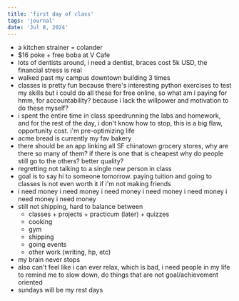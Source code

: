 ```yaml
---
title: 'first day of class'
tags: 'journal'
date: 'Jul 8, 2024'
---
```


- a kitchen strainer = colander
- $16 poke + free boba at V Cafe
- lots of dentists around, i need a dentist, braces cost 5k USD, the financial stress is real
- walked past my campus downtown building 3 times
- classes is pretty fun because there's interesting python exercises to test my skills but i could do all these for free online, so what am i paying for hmm, for accountability? because i lack the willpower and motivation to do these myself?
- i spent the entire time in class speedrunning the labs and homework, and for the rest of the day, i don't know how to stop, this is a big flaw, opportunity cost. i'm pre-optimizing life
- acme bread is currently my fav bakery
- there should be an app linking all SF chinatown grocery stores, why are there so many of them? if there is one that is cheapest why do people still go to the others? better quality?
- regretting not talking to a single new person in class
- goal is to say hi to someone tomorrow. paying tuition and going to classes is not even worth it if i'm not making friends
- i need money i need money i need money i need money i need money i need money i need money
- still not shipping, hard to balance between
  - classes + projects + practicum (later) + quizzes
  - cooking
  - gym
  - shipping
  - going events
  - other work (writing, hp, etc)
- my brain never stops
- also can't feel like i can ever relax, which is bad, i need people in my life to remind me to slow down, do things that are not goal/achievement oriented
- sundays will be my rest days
